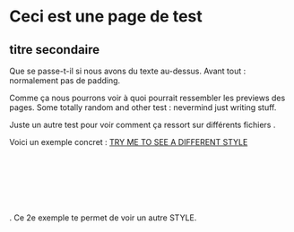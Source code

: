 # Ceci est une page de test

## titre secondaire
Que se passe-t-il si nous avons du texte au-dessus.
Avant tout : <PreviewPage text="PMSI" link="../glossaire/PMSI.html"/> normalement pas de padding.

Comme ça nous pourrons voir à quoi pourrait ressembler les previews des pages. Some totally random and other test : <PreviewPage text="fiche acs" link="./acs.html"/> nevermind just writing stuff.

Juste un autre test pour voir comment ça ressort sur différents fichiers <PreviewPage text="table des bénéficiaires" link="../tables/IR_BEN_R/index.html"/>.


Voici un exemple concret : <a href="../glossaire/PMSI.html" id='trig1'>TRY ME TO SEE A DIFFERENT STYLE</a>
<iframe id='ifrm1' name='ifrm1' class="preview" src="../glossaire/PMSI.html" ></iframe>. Ce 2e exemple te permet de voir un autre STYLE.

<style>
.preview {
    width:600px; height:400px;
    -webkit-transform:scale(.25);
    -ms-transform:scale(.5);
    transform:scale(.5);
    -webkit-transform-origin:0 0; 
    -ms-transform-origin:0 0; 
    transform-origin:0 0; 
    margin:0 0 -300px 0;
}

#ifrm1 {
  opacity: 0;
  transition: opacity 1.5s linear;
}
#trig1:hover + iframe {
  opacity: 1;
  transition: opacity 1.5s linear;
}
</style>
